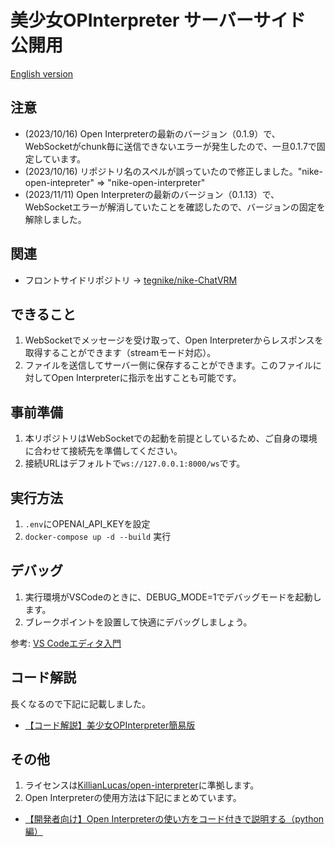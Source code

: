 # 美少女OPInterpreter サーバーサイド 公開用
[English version](./en_README.md)

## 注意

- (2023/10/16) Open Interpreterの最新のバージョン（0.1.9）で、WebSocketがchunk毎に送信できないエラーが発生したので、一旦0.1.7で固定しています。
- (2023/10/16) リポジトリ名のスペルが誤っていたので修正しました。"nike-open-intepreter" => "nike-open-interpreter"
- (2023/11/11) Open Interpreterの最新のバージョン（0.1.13）で、WebSocketエラーが解消していたことを確認したので、バージョンの固定を解除しました。

## 関連

- フロントサイドリポジトリ -> [tegnike/nike-ChatVRM](https://github.com/tegnike/nike-ChatVRM)

## できること

1. WebSocketでメッセージを受け取って、Open Interpreterからレスポンスを取得することができます（streamモード対応）。
2. ファイルを送信してサーバー側に保存することができます。このファイルに対してOpen Interpreterに指示を出すことも可能です。

## 事前準備

1. 本リポジトリはWebSocketでの起動を前提としているため、ご自身の環境に合わせて接続先を準備してください。
2. 接続URLはデフォルトで`ws://127.0.0.1:8000/ws`です。

## 実行方法

1. `.env`にOPENAI_API_KEYを設定
2. `docker-compose up -d --build` 実行

## デバッグ

1. 実行環境がVSCodeのときに、DEBUG_MODE=1でデバッグモードを起動します。
2. ブレークポイントを設置して快適にデバッグしましょう。

参考: [VS Codeエディタ入門](https://zenn.dev/karaage0703/books/80b6999d429abc8051bb/viewer/898591)

## コード解説

長くなるので下記に記載しました。

- [【コード解説】美少女OPInterpreter簡易版](https://note.com/nike_cha_n/n/n39f62ee846e3)

## その他

1. ライセンスは[KillianLucas/open-interpreter](https://github.com/KillianLucas/open-interpreter)に準拠します。
2. Open Interpreterの使用方法は下記にまとめています。

- [【開発者向け】Open Interpreterの使い方をコード付きで説明する（python編）](https://note.com/nike_cha_n/n/n764514cf5351)
